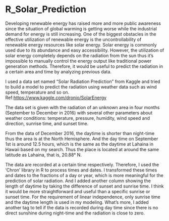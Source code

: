 # R_Solar_Prediction
Developing renewable energy has raised more and more public awareness since the situation of global warming is getting worse while the industrial demand for energy is still increasing. One of the biggest obstacles in the effective utilization of renewable energy is the uncontrollability of renewable energy resources like solar energy. Solar energy is commonly used due to its abundance and easy accessibility. However, the utilization of solar energy completely depends on the radiation from the sun thus it’s impossible to manually control the energy output like traditional power generation methods. Therefore, it would be useful to predict the radiation in a certain area and time by analyzing previous data.

I used a data set named “Solar Radiation Prediction” from Kaggle and tried to build a model to predict the radiation using weather data such as wind speed, temperature and so on.
Ref:https://www.kaggle.com/dronio/SolarEnergy

The data set is given with the radiation of an unknown area in four months (September to December in 2016) with several other parameters about weather conditions: temperature, pressure, humidity, wind speed and direction, sunrise time, and sunset time.

From the data of December 2016, the daytime is shorter than night-time thus the area is at the North Hemisphere. And the day time on September 1st is around 12.5 hours, which is the same as the daytime at Lahaina in Hawaii based on my search. Thus the place is located at around the same latitude as Lahaina, that is, 20.88° N.

The data are recorded at a certain time respectively. Therefore, I used the ‘Chron’ library in R to process times and dates. I transformed these times and dates to the fractions of a day or year, which is more meaningful for the prediction of solar radiation. And I added another column showing the length of daytime by taking the difference of sunset and sunrise time. I think it would be more straightforward and useful than a specific sunrise or sunset time. For the requirement of linear independence, only sunrise time and the daytime length is used in my modeling. What’s more, I added another tag to tell if the data is recorded during day time since there is no direct sunshine during night-time and the radiation is close to zero.
